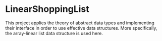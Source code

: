 # LinearShoppingList
This project applies the theory of abstract data types and implementing their interface in order to use effective data structures. More specifically, the array-linear list data structure is used here.
